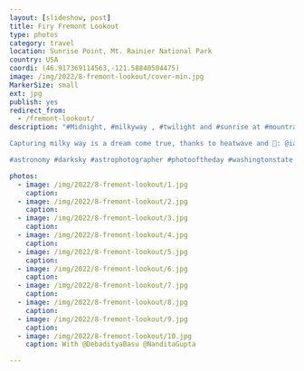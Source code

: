 ```yaml
---
layout: [slideshow, post]
title: Firy Fremont Lookout
type: photos
category: travel
location: Sunrise Point, Mt. Rainier National Park
country: USA
coordi: (46.917369114563,-121.58840504475)
image: /img/2022/8-fremont-lookout/cover-min.jpg
MarkerSize: small
ext: jpg
publish: yes
redirect_from:  
  - /fremont-lookout/       
description: "#Midnight, #milkyway , #twilight and #sunrise at #mountrainier #nps #nationalpark during our first  #nighthike and feeble attempt at #astrophotography.

Capturing milky way is a dream come true, thanks to heatwave and 📸: @iamnanditag @constellations.illusoires @spaceornothing 

#astronomy #darksky #astrophotographer #photooftheday #washingtonstate #explorewashington #pnw #pnwonderland #pnwlife #pnwadventures #pacificnorthwest #seattle #hiking"

photos:
  - image: /img/2022/8-fremont-lookout/1.jpg
    caption:
  - image: /img/2022/8-fremont-lookout/2.jpg
    caption:
  - image: /img/2022/8-fremont-lookout/3.jpg
    caption:
  - image: /img/2022/8-fremont-lookout/4.jpg
    caption:
  - image: /img/2022/8-fremont-lookout/5.jpg
    caption:
  - image: /img/2022/8-fremont-lookout/6.jpg
    caption:
  - image: /img/2022/8-fremont-lookout/7.jpg
    caption:
  - image: /img/2022/8-fremont-lookout/8.jpg
    caption:
  - image: /img/2022/8-fremont-lookout/9.jpg
    caption:
  - image: /img/2022/8-fremont-lookout/10.jpg
    caption: With @DebadityaBasu @NanditaGupta

---
```


